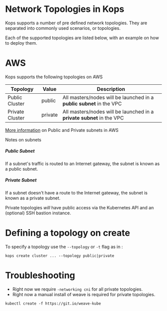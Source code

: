 # Network Topologies in Kops

Kops supports a number of pre defined network topologies. They are separated into commonly used scenarios, or topologies.

Each of the supported topologies are listed below, with an example on how to deploy them.

# AWS

Kops supports the following topologies on AWS

|      Topology     |   Value    | Description                                                                                                 |
| ----------------- |----------- | ----------------------------------------------------------------------------------------------------------- |
|   Public Cluster  |   public   | All masters/nodes will be launched in a **public subnet** in the VPC                                        |
|   Private Cluster |   private  | All masters/nodes will be launched in a **private subnet** in the VPC                                       |


[More information](http://docs.aws.amazon.com/AmazonVPC/latest/UserGuide/VPC_Subnets.html) on Public and Private subnets in AWS

Notes on subnets

##### Public Subnet
If a subnet's traffic is routed to an Internet gateway, the subnet is known as a public subnet.

##### Private Subnet
If a subnet doesn't have a route to the Internet gateway, the subnet is known as a private subnet.

Private topologies *will* have public access via the Kubernetes API and an (optional) SSH bastion instance.

# Defining a topology on create

To specify a topology use the `--topology` or `-t` flag as in :

```
kops create cluster ... --topology public|private
```

# Troubleshooting

- Right now we require `-networking cni` for all private topologies.
- Right now a manual install of weave is required for private topologies.

```
kubectl create -f https://git.io/weave-kube
```